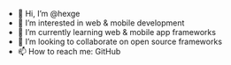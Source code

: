 - 👋 Hi, I’m @hexge
- 👀 I’m interested in web & mobile development
- 🌱 I’m currently learning web & mobile app frameworks
- 💞️ I’m looking to collaborate on open source frameworks
- 📫 How to reach me: GitHub

<!---
hexge/hexge is a ✨ special ✨ repository because its `README.md` (this file) appears on your GitHub profile.
You can click the Preview link to take a look at your changes.
--->
